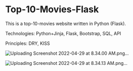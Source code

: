 # Top-10-Movies-Flask

This is a top-10-movies website written in Python (Flask).

Technologies: Python+Jinja, Flask, Bootstrap, SQL, API

Principles: DRY, KISS

![Uploading Screenshot 2022-04-29 at 8.34.00 AM.png…]()

![Uploading Screenshot 2022-04-29 at 8.34.13 AM.png…]()
